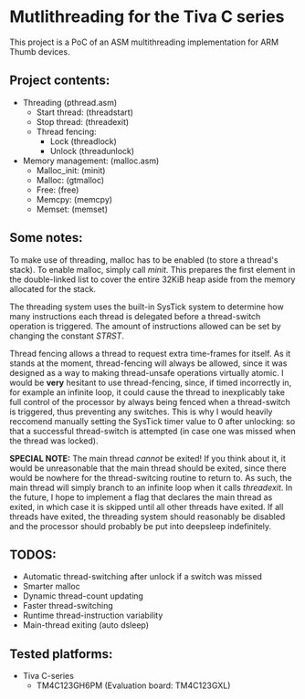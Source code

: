 # Mutlithreading for the Tiva C series
This project is a PoC of an ASM multithreading implementation for ARM Thumb
devices.

## Project contents:
* Threading          (pthread.asm)
    * Start thread:  (threadstart)
    * Stop thread:   (threadexit)
    * Thread fencing:
        * Lock       (threadlock)
        * Unlock     (threadunlock)
* Memory management: (malloc.asm)
    * Malloc_init:   (minit)
    * Malloc:        (gtmalloc)
    * Free:          (free)
    * Memcpy:        (memcpy)
    * Memset:        (memset)

## Some notes:
To make use of threading, malloc has to be enabled (to store a thread's stack).
To enable malloc, simply call *minit*. This prepares the first element in the
double-linked list to cover the entire 32KiB heap aside from the memory
allocated for the stack.

The threading system uses the built-in SysTick system to determine how many
instructions each thread is delegated before a thread-switch operation is
triggered. The amount of instructions allowed can be set by changing the
constant *STRST*.

Thread fencing allows a thread to request extra time-frames for itself. As it
stands at the moment, thread-fencing will always be allowed, since it was
designed as a way to making thread-unsafe operations virtually atomic. I would
be **very** hesitant to use thread-fencing, since, if timed incorrectly in, for
example an infinite loop, it could cause the thread to inexplicably take full
control of the processor by always being fenced when a thread-switch is
triggered, thus preventing any switches. This is why I would heavily reccomend
manually setting the SysTick timer value to 0 after unlocking: so that a
successful thread-switch is attempted (in case one was missed when the thread
was locked).

**SPECIAL NOTE:** The main thread _cannot_ be exited! If you think about it,
it would be unreasonable that the main thread should be exited, since there
would be nowhere for the thread-switcing routine to return to. As such, the
main thread will simply branch to an infinite loop when it calls *threadexit*.
In the future, I hope to implement a flag that declares the main thread as
exited, in which case it is skipped until all other threads have exited. If all
threads have exited, the threading system should reasonably be disabled and the
processor should probably be put into deepsleep indefinitely.

## TODOS:
* Automatic thread-switching after unlock if a switch was missed
* Smarter malloc
* Dynamic thread-count updating
* Faster thread-switching
* Runtime thread-instruction variability
* Main-thread exiting (auto dsleep)

## Tested platforms:
* Tiva C-series
    * TM4C123GH6PM (Evaluation board: TM4C123GXL)